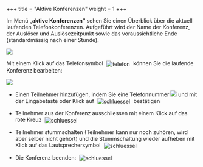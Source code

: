 +++
title = "Aktive Konferenzen"
weight = 1
+++

Im Menü **„aktive Konferenzen“** sehen Sie einen Überblick über die aktuell laufenden Telefonkonferenzen. Aufgeführt wird der Name der Konferenz, 
der Auslöser und Auslösezeitpunkt sowie das voraussichtliche Ende (standardmässig nach einer Stunde).

![](/img/status_konferenz_status_aktive_konferenzen.png?width=700px&classes=shadow)

Mit einem Klick auf das Telefonsymbol <img src="/img/telefonsymbol.png" alt="telefon" style='vertical-align:middle;display:inline;margin:0px 5px; '>
können Sie die laufende Konferenz bearbeiten:

![](/img/status_konferenz_status_aktive_konferenzen_uebersicht.png?width=1200px&classes=shadow)

-  Einen Teilnehmer hinzufügen, indem Sie eine Telefonnummer ![](/img/status_konferenz_status_aktive_konferenzen_teilnehmer_hinzufuegen.png?classes=shadow)
 und mit der Eingabetaste oder Klick auf <img src="/img/konferenzstatus_hinzufuegen_symbol.png" alt="schluessel" style='vertical-align:middle;display:inline;margin:0px 5px; '>
 bestätigen

- 
    Teilnehmer aus der Konferenz ausschliessen mit einem Klick auf das rote
    Kreuz <img src="/img/loesch-icon.png" alt="schluessel" style='vertical-align:middle;display:inline;margin:0px 5px; '>


- Teilnehmer stummschalten (Teilnehmer kann nur noch zuhören, wird
    aber selber nicht gehört) und die Stummschaltung
    wieder aufheben mit Klick auf das Lautsprechersymbol <img src="/img/lautsprechersymbol.gif" alt="schluessel" style='vertical-align:middle;display:inline;margin:0px 5px; '>

- Die Konferenz beenden: <img src="/img/status_konferenz_status_aktive_konferenzen_konferenz_beenden.png" alt="schluessel" style='vertical-align:middle;display:inline;margin:0px 5px; '>







